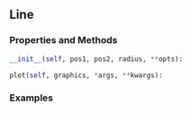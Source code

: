 ## <a id="McUtils.Plots.Primitives.Line">Line</a>


### Properties and Methods
```python
__init__(self, pos1, pos2, radius, **opts): 
```

```python
plot(self, graphics, *args, **kwargs): 
```

### Examples

